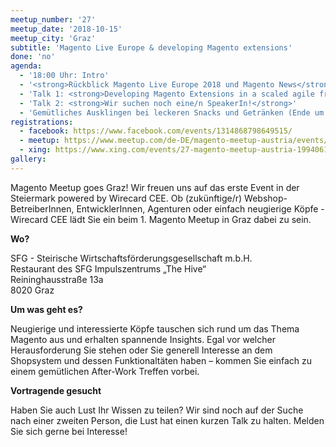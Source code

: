 ```yaml
---
meetup_number: '27'
meetup_date: '2018-10-15'
meetup_city: 'Graz'
subtitle: 'Magento Live Europe & developing Magento extensions'
done: 'no'
agenda:
  - '18:00 Uhr: Intro'
  - '<strong>Rückblick Magento Live Europe 2018 und Magento News</strong> von Anna Völkl und Matthias Zeis'
  - 'Talk 1: <strong>Developing Magento Extensions in a scaled agile framework</strong> von Hartwig Brandl (in English)'
  - 'Talk 2: <strong>Wir suchen noch eine/n SpeakerIn!</strong>'
  - 'Gemütliches Ausklingen bei leckeren Snacks und Getränken (Ende um 22:00 Uhr)'
registrations:
  - facebook: https://www.facebook.com/events/1314868798649515/
  - meetup: https://www.meetup.com/de-DE/magento-meetup-austria/events/255166154/
  - xing: https://www.xing.com/events/27-magento-meetup-austria-1994061
gallery:
---
```


Magento Meetup goes Graz! Wir freuen uns auf das erste Event in der Steiermark powered by Wirecard CEE. Ob (zukünftige/r)
Webshop-BetreiberInnen, EntwicklerInnen, Agenturen oder einfach neugierige Köpfe - Wirecard CEE lädt Sie ein beim 1.
Magento Meetup in Graz dabei zu sein.

<strong>Wo?</strong>

SFG - Steirische Wirtschaftsförderungsgesellschaft m.b.H.<br />
Restaurant des SFG Impulszentrums „The Hive“<br />
Reininghausstraße 13a<br />
8020 Graz

<strong>Um was geht es?</strong>

Neugierige und interessierte Köpfe tauschen sich rund um das Thema Magento aus und erhalten spannende Insights. Egal vor
welcher Herausforderung Sie stehen oder Sie generell Interesse an dem Shopsystem und dessen Funktionaltäten haben –
kommen Sie einfach zu einem gemütlichen After-Work Treffen vorbei. 

<strong>Vortragende gesucht</strong>

Haben Sie auch Lust Ihr Wissen zu teilen? Wir sind noch auf der Suche nach einer zweiten Person, die Lust hat einen
kurzen Talk zu halten. Melden Sie sich gerne bei Interesse!
